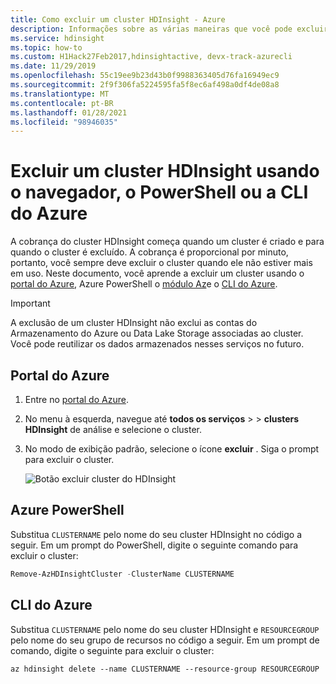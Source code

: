 ```yaml
---
title: Como excluir um cluster HDInsight - Azure
description: Informações sobre as várias maneiras que você pode excluir um cluster do Azure HDInsight
ms.service: hdinsight
ms.topic: how-to
ms.custom: H1Hack27Feb2017,hdinsightactive, devx-track-azurecli
ms.date: 11/29/2019
ms.openlocfilehash: 55c19ee9b23d43b0f9988363405d76fa16949ec9
ms.sourcegitcommit: 2f9f306fa5224595fa5f8ec6af498a0df4de08a8
ms.translationtype: MT
ms.contentlocale: pt-BR
ms.lasthandoff: 01/28/2021
ms.locfileid: "98946035"
---
```

# <a name="delete-an-hdinsight-cluster-using-your-browser-powershell-or-the-azure-cli"></a>Excluir um cluster HDInsight usando o navegador, o PowerShell ou a CLI do Azure

A cobrança do cluster HDInsight começa quando um cluster é criado e para quando o cluster é excluído. A cobrança é proporcional por minuto, portanto, você sempre deve excluir o cluster quando ele não estiver mais em uso. Neste documento, você aprende a excluir um cluster usando o [portal do Azure](https://portal.azure.com), Azure PowerShell o [módulo Az](/powershell/azure/)e o [CLI do Azure](/cli/azure/).

> [!IMPORTANT]  
> A exclusão de um cluster HDInsight não exclui as contas do Armazenamento do Azure ou Data Lake Storage associadas ao cluster. Você pode reutilizar os dados armazenados nesses serviços no futuro.

## <a name="azure-portal"></a>Portal do Azure

1. Entre no [portal do Azure](https://portal.azure.com).

2. No menu à esquerda, navegue até **todos os serviços**  >    >  **clusters HDInsight** de análise e selecione o cluster.

3. No modo de exibição padrão, selecione o ícone **excluir** . Siga o prompt para excluir o cluster.

    ![Botão excluir cluster do HDInsight](./media/hdinsight-delete-cluster/hdinsight-delete-cluster.png)

## <a name="azure-powershell"></a>Azure PowerShell

Substitua `CLUSTERNAME` pelo nome do seu cluster HDInsight no código a seguir. Em um prompt do PowerShell, digite o seguinte comando para excluir o cluster:

```powershell
Remove-AzHDInsightCluster -ClusterName CLUSTERNAME
```

## <a name="azure-cli"></a>CLI do Azure

Substitua `CLUSTERNAME` pelo nome do seu cluster HDInsight e `RESOURCEGROUP` pelo nome do seu grupo de recursos no código a seguir.  Em um prompt de comando, digite o seguinte para excluir o cluster:

```azurecli
az hdinsight delete --name CLUSTERNAME --resource-group RESOURCEGROUP
```
